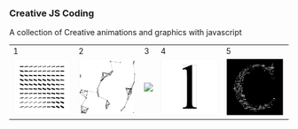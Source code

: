 ### Creative JS Coding
A collection of Creative animations and graphics with javascript 

<table>
  <tr>
    <td>1</td>
    <td>2</td>
    <td>3</td>
    <td>4</td>
    <td>5</td>
  </tr>
  <tr>
    <td><img src="https://github.com/BinaryLeo/js_creative_coding/blob/main/resources/1.gif?raw=true"></td>
    <td><img src="https://github.com/BinaryLeo/js_creative_coding/blob/main/resources/3.gif?raw=true"></td>
    <td><img src="https://github.com/BinaryLeo/js_creative_coding/blob/main/resources/4.gif?raw=true"></td>
    <td><img src="https://raw.githubusercontent.com/BinaryLeo/js_creative_coding/main/resources/ords.gif?raw=true"></td>
    <td><img src="https://github.com/BinaryLeo/js_creative_coding/blob/main/resources/glyphs.gif?raw=true"></td>
  </tr>
</table>

